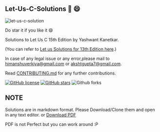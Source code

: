 ## Let-Us-C-Solutions :notebook: :smile:

![let-us-c-solution](https://github.com/hiverkiya/Let-Us-C-Solutions/blob/master/let-us-c-15-edition.jpg)

Do star it if you like it :smile:

Solutions to Let Us C 15th Edition by Yashwant Kanetkar.

(You can refer to
[Let us Solutions for 13th Edition here](https://garbagevalue.com/bs/let-us-c-solutions).)

In case of any legal issue or any error,please mail to himanshuverkiya@gmail.com
or akshtgupta7@gmail.com.

Read
[CONTRIBUTING.md](https://github.com/Verkiya/Let-Us-C-Solutions/blob/master/CONTRIBUTING.md)
for any further contributions.

[![GitHub license](https://img.shields.io/github/license/Verkiya/Let-Us-C-Solutions.svg?style=for-the-badge)](https://github.com/Verkiya/Let-Us-C-Solutions/blob/master/LICENSE)
[![GitHub stars](https://img.shields.io/github/stars/Verkiya/Let-Us-C-Solutions.svg?style=for-the-badge)](https://github.com/Verkiya/Let-Us-C-Solutions/stargazers)
![Github forks](https://img.shields.io/github/forks/hiverkiya/Let-Us-C-Solutions?style=for-the-badge)

## NOTE

Solutions are in markdown format. Please Download/Clone them and open in any
text editor. or
[Download PDF](https://github.com/hiverkiya/Let-Us-C-Solutions/raw/master/Let%20us%20C%20Solutions.pdf)

PDF is not Perfect but you can work around :P
